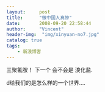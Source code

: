 ```yaml
---
layout:     post
title:      "做中国人真惨"
date:       2008-09-20 22:58:44
author:     "Vincent"
header-img:  "img/xinyuan-no7.jpg"
catalog: true
tags:
    - 新浪博客
---
```



三聚氰胺！ 下一个 会不会是 溴化盐.

d给我们的是怎么样的一个世界....




